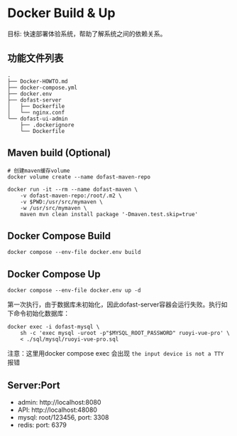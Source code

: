 # Docker Build & Up

目标: 快速部署体验系统，帮助了解系统之间的依赖关系。

## 功能文件列表

```text
.
├── Docker-HOWTO.md
├── docker-compose.yml
├── docker.env
├── dofast-server
│   ├── Dockerfile
│   └── nginx.conf
└── dofast-ui-admin
    ├── .dockerignore
    └── Dockerfile
```

## Maven build (Optional)

```shell
# 创建maven缓存volume
docker volume create --name dofast-maven-repo

docker run -it --rm --name dofast-maven \
    -v dofast-maven-repo:/root/.m2 \
    -v $PWD:/usr/src/mymaven \
    -w /usr/src/mymaven \
    maven mvn clean install package '-Dmaven.test.skip=true'
```

## Docker Compose Build

```shell
docker compose --env-file docker.env build
```

## Docker Compose Up

```shell
docker compose --env-file docker.env up -d
```

第一次执行，由于数据库未初始化，因此dofast-server容器会运行失败。执行如下命令初始化数据库：

```shell
docker exec -i dofast-mysql \
    sh -c 'exec mysql -uroot -p"$MYSQL_ROOT_PASSWORD" ruoyi-vue-pro' \
    < ./sql/mysql/ruoyi-vue-pro.sql
```

注意：这里用docker compose exec 会出现 `the input device is not a TTY` 报错

## Server:Port

- admin: http://localhost:8080
- API: http://localhost:48080
- mysql: root/123456, port: 3308
- redis: port: 6379
